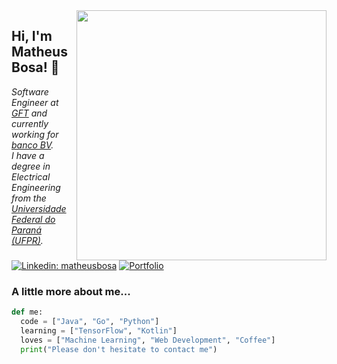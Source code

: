 <img align='right' src="https://media.giphy.com/media/YknAouVrcbkiDvWUOR/giphy.gif" width="400">
<h2> Hi, I'm Matheus Bosa! 👋 </h2>

<p><em>Software Engineer at <a href="https://www.gft.com/">GFT</a> and currently working for <a href="https://www.bancobv.com.br/">banco BV</a>.
<br />
I have a degree in Electrical Engineering from the <a href="https://www.ufpr.br">Universidade Federal do Paraná (UFPR)</a>.
</em></p>

[![Linkedin: matheusbosa](https://img.shields.io/badge/-matheusbosa-blue?style=flat-square&logo=Linkedin&logoColor=white&link=https://www.linkedin.com/in/matheusbosa/)](https://www.linkedin.com/in/matheusbosa/)
[![Portfolio](https://img.shields.io/github/followers/bosamatheus?label=follow&style=social)](https://bosamatheus.github.io/)

### A little more about me...  

```python
def me:
  code = ["Java", "Go", "Python"]
  learning = ["TensorFlow", "Kotlin"]
  loves = ["Machine Learning", "Web Development", "Coffee"]
  print("Please don't hesitate to contact me")
```
